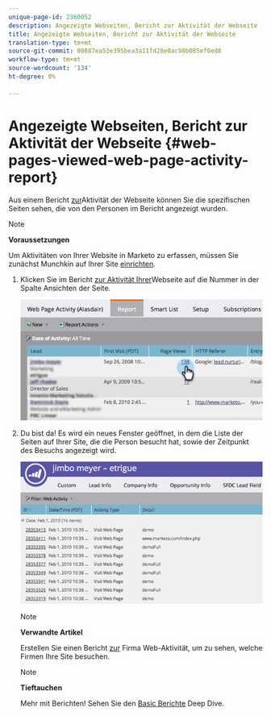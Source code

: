 ```yaml
---
unique-page-id: 2360052
description: Angezeigte Webseiten, Bericht zur Aktivität der Webseite - Marketing-Dokumente - Produktdokumentation
title: Angezeigte Webseiten, Bericht zur Aktivität der Webseite
translation-type: tm+mt
source-git-commit: 00887ea53e395bea3a11fd28e0ac98b085ef6ed8
workflow-type: tm+mt
source-wordcount: '134'
ht-degree: 0%

---
```



# Angezeigte Webseiten, Bericht zur Aktivität der Webseite {#web-pages-viewed-web-page-activity-report}

Aus einem Bericht [zur](../../../../../product-docs/reporting/basic-reporting/report-types/web-page-activity-report.md)Aktivität der Webseite können Sie die spezifischen Seiten sehen, die von den Personen im Bericht angezeigt wurden.

>[!NOTE]
>
>**Voraussetzungen**
>
>Um Aktivitäten von Ihrer Website in Marketo zu erfassen, müssen Sie zunächst Munchkin auf Ihrer Site [einrichten](../../../../../product-docs/administration/additional-integrations/add-munchkin-tracking-code-to-your-website.md).

1. Klicken Sie im Bericht [zur Aktivität Ihrer](../../../../../product-docs/reporting/basic-reporting/report-types/web-page-activity-report.md)Webseite auf die Nummer in der Spalte Ansichten der Seite.

   ![](assets/image2014-9-16-14-3a54-3a8.png)

1. Du bist da! Es wird ein neues Fenster geöffnet, in dem die Liste der Seiten auf Ihrer Site, die die Person besucht hat, sowie der Zeitpunkt des Besuchs angezeigt wird.

   ![](assets/image2014-9-16-14-3a54-3a12.png)

   >[!NOTE]
   >
   >**Verwandte Artikel**
   >
   >
   >Erstellen Sie einen Bericht [zur](../../../../../product-docs/reporting/basic-reporting/report-types/company-web-activity-report.md) Firma Web-Aktivität, um zu sehen, welche Firmen Ihre Site besuchen.

   >[!NOTE]
   >
   >**Tieftauchen**
   >
   >
   >Mehr mit Berichten! Sehen Sie den [Basic Berichte](http://docs.marketo.com/display/docs/basic+reporting) Deep Dive.

